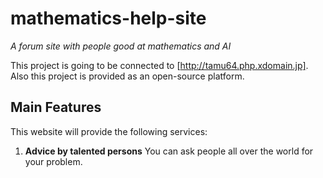 # mathematics-help-site
_A forum site with people good at mathematics and AI_

This project is going to be connected to [http://tamu64.php.xdomain.jp]. Also this project is provided as an open-source platform.

## Main Features

This website will provide the following services:

1. **Advice by talented persons** You can ask people all over the world for your problem.
